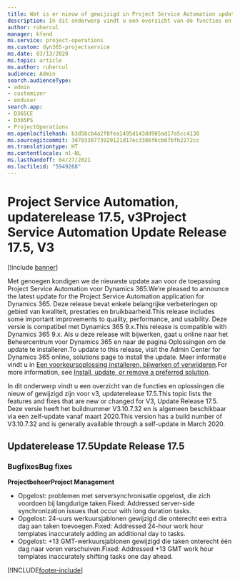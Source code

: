 ```yaml
---
title: Wat is er nieuw of gewijzigd in Project Service Automation updaterelease 17.5, Hotfix, v3
description: In dit onderwerp vindt u een overzicht van de functies en oplossingen die beschikbaar zijn voor Project Service Automation updaterelease 17.5, v3.
author: ruhercul
manager: kfend
ms.service: project-operations
ms.custom: dyn365-projectservice
ms.date: 03/13/2020
ms.topic: article
ms.author: ruhercul
audience: Admin
search.audienceType:
- admin
- customizer
- enduser
search.app:
- D365CE
- D365PS
- ProjectOperations
ms.openlocfilehash: b3d58cb4a2f8fea1495d143dd985ad17a5cc4130
ms.sourcegitcommit: 3d78338773929121d17ec3386f6cb67bfb2272cc
ms.translationtype: HT
ms.contentlocale: nl-NL
ms.lasthandoff: 04/27/2021
ms.locfileid: "5949268"
---
```

# <a name="project-service-automation-update-release-175-v3"></a><span data-ttu-id="a0b02-103">Project Service Automation, updaterelease 17.5, v3</span><span class="sxs-lookup"><span data-stu-id="a0b02-103">Project Service Automation Update Release 17.5, V3</span></span>

[!include [banner](../includes/psa-now-project-operations.md)]

<span data-ttu-id="a0b02-104">Met genoegen kondigen we de nieuwste update aan voor de toepassing Project Service Automation voor Dynamics 365.</span><span class="sxs-lookup"><span data-stu-id="a0b02-104">We’re pleased to announce the latest update for the Project Service Automation application for Dynamics 365.</span></span> <span data-ttu-id="a0b02-105">Deze release bevat enkele belangrijke verbeteringen op gebied van kwaliteit, prestaties en bruikbaarheid.</span><span class="sxs-lookup"><span data-stu-id="a0b02-105">This release includes some important improvements to quality, performance, and usability.</span></span>  <span data-ttu-id="a0b02-106">Deze versie is compatibel met Dynamics 365 9.x.</span><span class="sxs-lookup"><span data-stu-id="a0b02-106">This release is compatible with Dynamics 365 9.x.</span></span> <span data-ttu-id="a0b02-107">Als u deze release wilt bijwerken, gaat u online naar het Beheercentrum voor Dynamics 365 en naar de pagina Oplossingen om de update te installeren.</span><span class="sxs-lookup"><span data-stu-id="a0b02-107">To update to this release, visit the Admin Center for Dynamics 365 online, solutions page to install the update.</span></span> <span data-ttu-id="a0b02-108">Meer informatie vindt u in [Een voorkeursoplossing installeren, bijwerken of verwijderen](/power-platform/admin/install-remove-preferred-solution).</span><span class="sxs-lookup"><span data-stu-id="a0b02-108">For more information, see [Install, update, or remove a preferred solution](/power-platform/admin/install-remove-preferred-solution).</span></span>

<span data-ttu-id="a0b02-109">In dit onderwerp vindt u een overzicht van de functies en oplossingen die nieuw of gewijzigd zijn voor v3, updaterelease 17.5.</span><span class="sxs-lookup"><span data-stu-id="a0b02-109">This topic lists the features and fixes that are new or changed for V3, Update Release 17.5.</span></span> <span data-ttu-id="a0b02-110">Deze versie heeft het buildnummer V3.10.7.32 en is algemeen beschikbaar via een zelf-update vanaf maart 2020.</span><span class="sxs-lookup"><span data-stu-id="a0b02-110">This version has a build number of V3.10.7.32 and is generally available through a self-update in March 2020.</span></span>


## <a name="update-release-175"></a><span data-ttu-id="a0b02-111">Updaterelease 17.5</span><span class="sxs-lookup"><span data-stu-id="a0b02-111">Update Release 17.5</span></span>

### <a name="bug-fixes"></a><span data-ttu-id="a0b02-112">Bugfixes</span><span class="sxs-lookup"><span data-stu-id="a0b02-112">Bug fixes</span></span>


<span data-ttu-id="a0b02-113">**Projectbeheer**</span><span class="sxs-lookup"><span data-stu-id="a0b02-113">**Project Management**</span></span>

- <span data-ttu-id="a0b02-114">Opgelost: problemen met serversynchronisatie opgelost, die zich voordoen bij langdurige taken.</span><span class="sxs-lookup"><span data-stu-id="a0b02-114">Fixed: Addressed server-side synchronization issues that occur with long duration tasks.</span></span>
- <span data-ttu-id="a0b02-115">Opgelost: 24-uurs werkuursjablonen gewijzigd die onterecht een extra dag aan taken toevoegen.</span><span class="sxs-lookup"><span data-stu-id="a0b02-115">Fixed: Addressed 24-hour work hour templates inaccurately adding an additional day to tasks.</span></span>
- <span data-ttu-id="a0b02-116">Opgelost: +13 GMT-werkuursjablonen gewijzigd die taken onterecht één dag naar voren verschuiven.</span><span class="sxs-lookup"><span data-stu-id="a0b02-116">Fixed: Addressed +13 GMT work hour templates inaccurately shifting tasks one day ahead.</span></span>



[!INCLUDE[footer-include](../includes/footer-banner.md)]